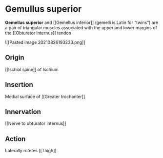 # Gemullus superior

**Gemellus superior** and [[Gemellus inferior]] (gemelli is Latin for “twins”) are a pair of triangular muscles associated with the upper and lower margins of the [[Obturator internus]] tendon

![[Pasted image 20210826193233.png]]

## Origin
[[Ischial spine]] of Ischium

## Insertion
Medial surface of [[Greater trochanter]]

## Innervation
[[Nerve to obturator internus]]

## Action
Laterally rotetes [[Thigh]]